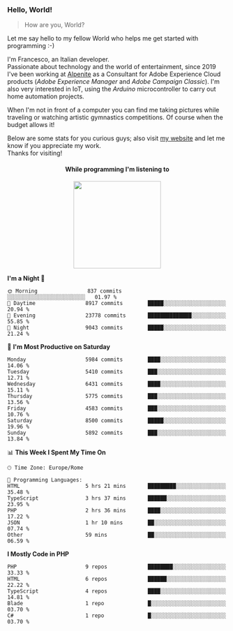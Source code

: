 ### Hello, World!

> How are you, World?

Let me say hello to my fellow World who helps me get started with programming :-)

I'm Francesco, an Italian developer.  
Passionate about technology and the world of entertainment, since 2019 I've been working at [Alpenite](https://www.alpenite.com) as a Consultant for Adobe Experience Cloud products (*Adobe Experience Manager* and *Adobe Campaign Classic*). I'm also very interested in IoT, using the *Arduino* microcontroller to carry out home automation projects.

When I'm not in front of a computer you can find me taking pictures while traveling or watching artistic gymnastics competitions. Of course when the budget allows it!

Below are some stats for you curious guys; also visit [my website](https://www.francescorega.eu) and let me know if you appreciate my work.  
Thanks for visiting!

<div align="center">
  <h4>While programming I'm listening to</h4>
  <a href="https://apps.francescorega.eu/now-playing/11147232609" target="_blank"><img src="https://apps.francescorega.eu/now-playing/11147232609" width="200"></a>
</div>

<!--START_SECTION:waka-->
**I'm a Night 🦉** 

```text
🌞 Morning                837 commits         ░░░░░░░░░░░░░░░░░░░░░░░░░   01.97 % 
🌆 Daytime                8917 commits        █████░░░░░░░░░░░░░░░░░░░░   20.94 % 
🌃 Evening                23778 commits       ██████████████░░░░░░░░░░░   55.85 % 
🌙 Night                  9043 commits        █████░░░░░░░░░░░░░░░░░░░░   21.24 % 
```
📅 **I'm Most Productive on Saturday** 

```text
Monday                   5984 commits        ████░░░░░░░░░░░░░░░░░░░░░   14.06 % 
Tuesday                  5410 commits        ███░░░░░░░░░░░░░░░░░░░░░░   12.71 % 
Wednesday                6431 commits        ████░░░░░░░░░░░░░░░░░░░░░   15.11 % 
Thursday                 5775 commits        ███░░░░░░░░░░░░░░░░░░░░░░   13.56 % 
Friday                   4583 commits        ███░░░░░░░░░░░░░░░░░░░░░░   10.76 % 
Saturday                 8500 commits        █████░░░░░░░░░░░░░░░░░░░░   19.96 % 
Sunday                   5892 commits        ███░░░░░░░░░░░░░░░░░░░░░░   13.84 % 
```


📊 **This Week I Spent My Time On** 

```text
🕑︎ Time Zone: Europe/Rome

💬 Programming Languages: 
HTML                     5 hrs 21 mins       █████████░░░░░░░░░░░░░░░░   35.48 % 
TypeScript               3 hrs 37 mins       ██████░░░░░░░░░░░░░░░░░░░   23.95 % 
PHP                      2 hrs 36 mins       ████░░░░░░░░░░░░░░░░░░░░░   17.22 % 
JSON                     1 hr 10 mins        ██░░░░░░░░░░░░░░░░░░░░░░░   07.74 % 
Other                    59 mins             ██░░░░░░░░░░░░░░░░░░░░░░░   06.59 % 
```

**I Mostly Code in PHP** 

```text
PHP                      9 repos             ████████░░░░░░░░░░░░░░░░░   33.33 % 
HTML                     6 repos             ██████░░░░░░░░░░░░░░░░░░░   22.22 % 
TypeScript               4 repos             ████░░░░░░░░░░░░░░░░░░░░░   14.81 % 
Blade                    1 repo              █░░░░░░░░░░░░░░░░░░░░░░░░   03.70 % 
C#                       1 repo              █░░░░░░░░░░░░░░░░░░░░░░░░   03.70 % 
```




<!--END_SECTION:waka-->
